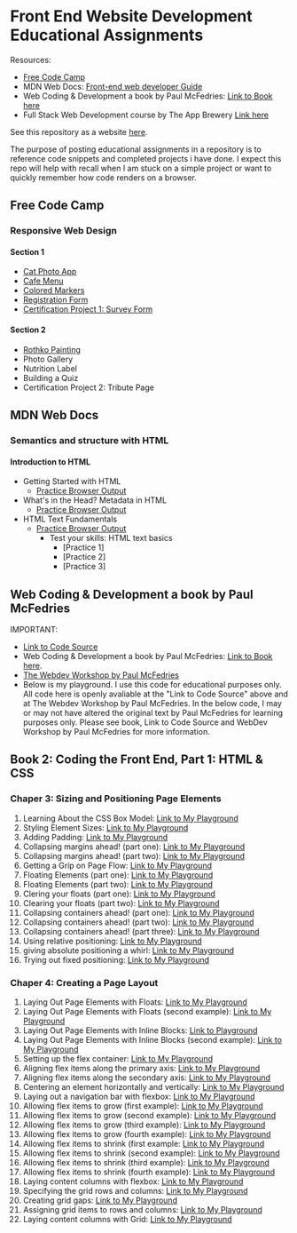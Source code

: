 # Front End Website Development Educational Assignments

Resources: 

- [Free Code Camp](https://www.freecodecamp.org) 
- MDN Web Docs: [Front-end web developer Guide](https://developer.mozilla.org/en-US/docs/Learn/Front-end_web_developer) 
- Web Coding & Development a book by Paul McFedries: [Link to Book here](https://www.paulmcfedries.com/books/book.php?title=web-coding-dev-aio-fd)
- Full Stack Web Development course by The App Brewery [Link here](https://appbrewery.com/p/the-complete-web-development-course)

See this repository as a website [here](https://laurenc2022.github.io/web-dev-edu/). 

The purpose of posting educational assignments in a repository is to reference code snippets and completed projects i have done. I expect this repo will help with recall when I am stuck on a simple project or want to quickly remember how code renders on a browser.  

## Free Code Camp 
### Responsive Web Design
#### Section 1
- [Cat Photo App](https://laurenc2022.github.io/web-dev-edu/free-code-camp-assignments/responsive-web-design-assignments/section1/1-cat-photo-app/cat-photo-app-index.html) 
- [Cafe Menu](https://laurenc2022.github.io/web-dev-edu/free-code-camp-assignments/responsive-web-design-assignments/section1/2-cafe-menu/cafe-menu-index.html)
- [Colored Markers](https://laurenc2022.github.io/web-dev-edu/free-code-camp-assignments/responsive-web-design-assignments/section1/3-colored-markers/colored-markers-index.html)
- [Registration Form](https://laurenc2022.github.io/web-dev-edu/free-code-camp-assignments/responsive-web-design-assignments/section1/4-Registration-form/registration-form-index.html)
- [Certification Project 1: Survey Form](https://laurenc2022.github.io/web-dev-edu/free-code-camp-assignments/responsive-web-design-assignments/section1/5-cert-proj-registration-form/survey-form-index.html)
#### Section 2
- [Rothko Painting](https://laurenc2022.github.io/web-dev-edu/free-code-camp-assignments/responsive-web-design-assignments/section2/6-rhothko-painting/rothko-painting-index.html)
- Photo Gallery
- Nutrition Label
- Building a Quiz 
- Certification Project 2: Tribute Page

## MDN Web Docs
### Semantics and structure with HTML
#### Introduction to HTML 
- Getting Started with HTML 
    - [Practice Browser Output](https://laurenc2022.github.io/web-dev-edu/mdn-web-docs/intro-to-html/1-getting-started-with-html/title-example.html)
- What's in the Head? Metadata in HTML
    - [Practice Browser Output](https://laurenc2022.github.io/web-dev-edu/mdn-web-docs/intro-to-html/2-whats-in-th-head-metadata-in-html/meta-example.html)
- HTML Text Fundamentals 
    - [Practice Browser Output](https://laurenc2022.github.io/web-dev-edu/mdn-web-docs/intro-to-html/3-html-text-fundamentals/text-start.html)
        - Test your skills: HTML text basics 
            - [Practice 1]
            - [Practice 2] 
            - [Practice 3] 

## Web Coding & Development a book by Paul McFedries
IMPORTANT:
- [Link to Code Source](https://www.paulmcfedries.com/webcodingfordummies/) 
- Web Coding & Development a book by Paul McFedries: [Link to Book here](https://www.paulmcfedries.com/books/book.php?title=web-coding-dev-aio-fd). 
- [The Webdev Workshop by Paul McFedries](https://webdev.mcfedries.com)
- Below is my playground. I use this code for educational purposes only. All code here is openly avaliable at the "Link to Code Source" above and at The Webdev Workshop by Paul McFedries. In the below code, I may or may not have altered the original text by Paul McFedries for learning purposes only. Please see book, Link to Code Source and WebDev Workshop by Paul McFedries for more information.  

## Book 2: Coding the Front End, Part 1: HTML & CSS
### Chaper 3: Sizing and Positioning Page Elements 
1. Learning About the CSS Box Model: [Link to My Playground](https://laurenc2022.github.io/web-dev-edu/web-coding-and-development-by-paul-mcfedries/book-two-coding-front-end-p1/ch3-sizing-and-positioning-page-elements/1-learning-about-the-css-box-model.html)
2. Styling Element Sizes: [Link to My Playground](https://laurenc2022.github.io/web-dev-edu/web-coding-and-development-by-paul-mcfedries/book-two-coding-front-end-p1/ch3-sizing-and-positioning-page-elements/2-styling-element-sizes.html)
3. Adding Padding: [Link to My Playground](https://laurenc2022.github.io/web-dev-edu/web-coding-and-development-by-paul-mcfedries/book-two-coding-front-end-p1/ch3-sizing-and-positioning-page-elements/3-adding-padding.html)
4. Collapsing margins ahead! (part one): [Link to My Playground](https://laurenc2022.github.io/web-dev-edu/web-coding-and-development-by-paul-mcfedries/book-two-coding-front-end-p1/ch3-sizing-and-positioning-page-elements/4-collapsing-margins-ahead-p1.html)
5. Collapsing margins ahead! (part two): [Link to My Playground](https://laurenc2022.github.io/web-dev-edu/web-coding-and-development-by-paul-mcfedries/book-two-coding-front-end-p1/ch3-sizing-and-positioning-page-elements/5-Collapsing-margins-ahead-p2.html)
6. Getting a Grip on Page Flow: [Link to My Playground](https://laurenc2022.github.io/web-dev-edu/web-coding-and-development-by-paul-mcfedries/book-two-coding-front-end-p1/ch3-sizing-and-positioning-page-elements/6-Getting-a-Grip-on-page-flow.html)
7. Floating Elements (part one): [Link to My Playground](https://laurenc2022.github.io/web-dev-edu/web-coding-and-development-by-paul-mcfedries/book-two-coding-front-end-p1/ch3-sizing-and-positioning-page-elements/7-floating-elements-p1.html)
8. Floating Elements (part two): [Link to My Playground](https://laurenc2022.github.io/web-dev-edu/web-coding-and-development-by-paul-mcfedries/book-two-coding-front-end-p1/ch3-sizing-and-positioning-page-elements/8-floating-elements-p2.html)
9. Clering your floats (part one): [Link to My Playground](https://laurenc2022.github.io/web-dev-edu/web-coding-and-development-by-paul-mcfedries/book-two-coding-front-end-p1/ch3-sizing-and-positioning-page-elements/9-clering-your-floats-p1.html)
10. Clearing your floats (part two): [Link to My Playground](https://laurenc2022.github.io/web-dev-edu/web-coding-and-development-by-paul-mcfedries/book-two-coding-front-end-p1/ch3-sizing-and-positioning-page-elements/10-clearing-your-floats-p2.html)
11. Collapsing containers ahead! (part one): [Link to My Playground](https://laurenc2022.github.io/web-dev-edu/web-coding-and-development-by-paul-mcfedries/book-two-coding-front-end-p1/ch3-sizing-and-positioning-page-elements/11-collapsing-containers-ahead-p1.html)
12. Collapsing containers ahead! (part two): [Link to My Playground](https://laurenc2022.github.io/web-dev-edu/web-coding-and-development-by-paul-mcfedries/book-two-coding-front-end-p1/ch3-sizing-and-positioning-page-elements/12-collapsing-containers-ahead-p2.html)
13. Collapsing containers ahead! (part three): [Link to My Playground](https://laurenc2022.github.io/web-dev-edu/web-coding-and-development-by-paul-mcfedries/book-two-coding-front-end-p1/ch3-sizing-and-positioning-page-elements/13-collapsing-containers-ahead-p3.html)
14. Using relative positioning: [Link to My Playground](https://laurenc2022.github.io/web-dev-edu/web-coding-and-development-by-paul-mcfedries/book-two-coding-front-end-p1/ch3-sizing-and-positioning-page-elements/14-using-relative-positioning.html)
15. giving absolute positioning a whirl: [Link to My Playground](https://laurenc2022.github.io/web-dev-edu/web-coding-and-development-by-paul-mcfedries/book-two-coding-front-end-p1/ch3-sizing-and-positioning-page-elements/15-giving-absolute-positioning-a-whirl.html) 
16. Trying out fixed positioning: [Link to My Playground](https://laurenc2022.github.io/web-dev-edu/web-coding-and-development-by-paul-mcfedries/book-two-coding-front-end-p1/ch3-sizing-and-positioning-page-elements/16-trying-out-fixed-positioning.html)

### Chaper 4: Creating a Page Layout
1. Laying Out Page Elements with Floats: [Link to My Playground](https://laurenc2022.github.io/web-dev-edu/web-coding-and-development-by-paul-mcfedries/book-two-coding-front-end-p1/ch4-creating-a-page-layout/1-Laying-out-page-elements-with-floats.html)
2. Laying Out Page Elements with Floats (second example): [Link to My Playground](https://laurenc2022.github.io/web-dev-edu/web-coding-and-development-by-paul-mcfedries/book-two-coding-front-end-p1/ch4-creating-a-page-layout/2-Laying-out-page-elements-with-floats-ex2.html) 
3. Laying Out Page Elements with Inline Blocks: [Link to Playground](https://laurenc2022.github.io/web-dev-edu/web-coding-and-development-by-paul-mcfedries/book-two-coding-front-end-p1/ch4-creating-a-page-layout/3-Laying-out-page-elements-with-inline-blocks.html) 
4. Laying Out Page Elements with Inline Blocks (second example): [Link to My Playground](https://laurenc2022.github.io/web-dev-edu/web-coding-and-development-by-paul-mcfedries/book-two-coding-front-end-p1/ch4-creating-a-page-layout/4-Laying-Out-page-elements-with-inline-blocks-ex2.html)   
5. Setting up the flex container: [Link to My Playground](https://laurenc2022.github.io/web-dev-edu/web-coding-and-development-by-paul-mcfedries/book-two-coding-front-end-p1/ch4-creating-a-page-layout/5-Setting-up-the-flex-container.html)        
6. Aligning flex items along the primary axis: [Link to My Playground](https://laurenc2022.github.io/web-dev-edu/web-coding-and-development-by-paul-mcfedries/book-two-coding-front-end-p1/ch4-creating-a-page-layout/6-Aligning-flex-items-along-the-primary-axis.html) 
7. Aligning flex items along the secondary axis: [Link to My Playground](https://laurenc2022.github.io/web-dev-edu/web-coding-and-development-by-paul-mcfedries/book-two-coding-front-end-p1/ch4-creating-a-page-layout/7-Aligning-flex-items-along-the-secondary-axis.html)
8. Centering an element horizontally and vertically: [Link to My Playground](https://laurenc2022.github.io/web-dev-edu/web-coding-and-development-by-paul-mcfedries/book-two-coding-front-end-p1/ch4-creating-a-page-layout/8-Centering-an-element-horizontally-and-vertically.html)
9. Laying out a navigation bar with flexbox: [Link to My Playground](https://laurenc2022.github.io/web-dev-edu/web-coding-and-development-by-paul-mcfedries/book-two-coding-front-end-p1/ch4-creating-a-page-layout/9-Laying-out-a-navigation-bar-with-flexbox.html) 
10. Allowing flex items to grow (first example): [Link to My Playground](https://laurenc2022.github.io/web-dev-edu/web-coding-and-development-by-paul-mcfedries/book-two-coding-front-end-p1/ch4-creating-a-page-layout/10-Allowing-flex-items-to-grow-ex1.html) 
11. Allowing flex items to grow (second example): [Link to My Playground](https://laurenc2022.github.io/web-dev-edu/web-coding-and-development-by-paul-mcfedries/book-two-coding-front-end-p1/ch4-creating-a-page-layout/11-Allowing-flex-items-to-grow-ex2.html)
12. Allowing flex items to grow (third example): [Link to My Playground](https://laurenc2022.github.io/web-dev-edu/web-coding-and-development-by-paul-mcfedries/book-two-coding-front-end-p1/ch4-creating-a-page-layout/12-Allowing-flex-items-to-grow-ex3.html)
13. Allowing flex items to grow (fourth example): [Link to My Playground](https://laurenc2022.github.io/web-dev-edu/web-coding-and-development-by-paul-mcfedries/book-two-coding-front-end-p1/ch4-creating-a-page-layout/13-Allowing-flex-items-to-grow-ex4.html)
14. Allowing flex items to shrink (first example: [Link to My Playground](https://laurenc2022.github.io/web-dev-edu/web-coding-and-development-by-paul-mcfedries/book-two-coding-front-end-p1/ch4-creating-a-page-layout/14-Allowing-flex-items-to-shrink-ex1.html)
15. Allowing flex items to shrink (second example): [Link to My Playground](https://laurenc2022.github.io/web-dev-edu/web-coding-and-development-by-paul-mcfedries/book-two-coding-front-end-p1/ch4-creating-a-page-layout/15-Allowing-flex-items-to-shrink-ex2.html)
16. Allowing flex items to shrink (third example): [Link to My Playground](https://laurenc2022.github.io/web-dev-edu/web-coding-and-development-by-paul-mcfedries/book-two-coding-front-end-p1/ch4-creating-a-page-layout/16-Allowing-flex-items-to-shrink-ex3.html)
17. Allowing flex items to shrink (fourth example): [Link to My Playground](https://laurenc2022.github.io/web-dev-edu/web-coding-and-development-by-paul-mcfedries/book-two-coding-front-end-p1/ch4-creating-a-page-layout/17-Allowing-flex-items-to-shrink-ex4.html) 
18. Laying content columns with flexbox: [Link to My Playground](https://laurenc2022.github.io/web-dev-edu/web-coding-and-development-by-paul-mcfedries/book-two-coding-front-end-p1/ch4-creating-a-page-layout/18-Laying-content-columns-with-flexbox.html)
19. Specifying the grid rows and columns: [Link to My Playground](https://laurenc2022.github.io/web-dev-edu/web-coding-and-development-by-paul-mcfedries/book-two-coding-front-end-p1/ch4-creating-a-page-layout/19-Specifying-the-grid-rows-and-columns.html)
20. Creating grid gaps: [Link to My Playground](https://laurenc2022.github.io/web-dev-edu/web-coding-and-development-by-paul-mcfedries/book-two-coding-front-end-p1/ch4-creating-a-page-layout/20-Creating-grid-gaps.html) 
21. Assigning grid items to rows and columns: [Link to My Playground](https://laurenc2022.github.io/web-dev-edu/web-coding-and-development-by-paul-mcfedries/book-two-coding-front-end-p1/ch4-creating-a-page-layout/21-Assigning-grid-items-to-rows-and-columns.html)
22. Laying content columns with Grid: [Link to My Playground](https://laurenc2022.github.io/web-dev-edu/web-coding-and-development-by-paul-mcfedries/book-two-coding-front-end-p1/ch4-creating-a-page-layout/22-Laying-content-columns-with-Grid.html)

